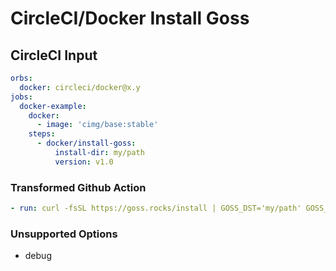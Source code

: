 # CircleCI/Docker Install Goss

## CircleCI Input

```yaml
orbs:
  docker: circleci/docker@x.y
jobs:
  docker-example:
    docker:
      - image: 'cimg/base:stable'
    steps:
      - docker/install-goss:
          install-dir: my/path
          version: v1.0
```

### Transformed Github Action

```yaml
- run: curl -fsSL https://goss.rocks/install | GOSS_DST='my/path' GOSS_VER=v1.0 sh
```

### Unsupported Options

- debug
